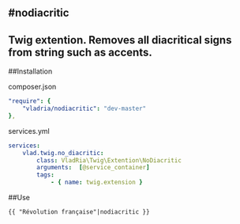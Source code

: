 #nodiacritic
---
Twig extention. Removes all diacritical signs from string such as accents.
---
##Installation

composer.json
```yml
"require": {
    "vladria/nodiacritic": "dev-master"
},
```

services.yml
```yml
services:
    vlad.twig.no_diacritic:
        class: VladRia\Twig\Extention\NoDiacritic
        arguments:  [@service_container]
        tags:
            - { name: twig.extension }
```

##Use

```twig
{{ "Révolution française"|nodiacritic }}
```